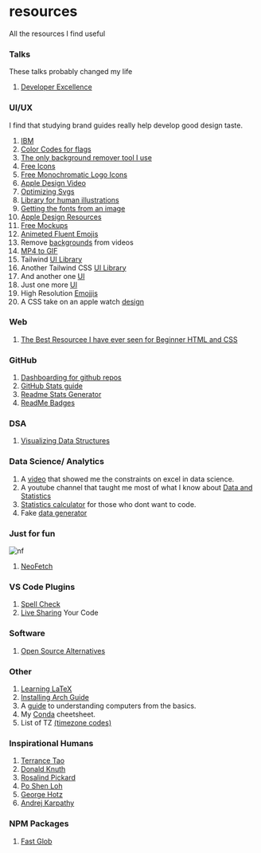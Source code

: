 
# resources
All the resources I find useful

### Talks

These talks probably changed my life

1. [Developer Excellence](https://www.youtube.com/watch?v=96VlfN7ViyE)
### UI/UX 

I find that studying brand guides really help develop good design taste. 

1. [IBM](https://www.ibm.com/design/language/)
2. [Color Codes for flags](https://www.flagcolorcodes.com/uganda)
3. [The only background remover tool I use](https://www.remove.bg/)
4. [Free Icons](https://freeicons.io/)
5. [Free Monochromatic Logo Icons](https://simpleicons.org/?q=iMovie)
6. [Apple Design Video](https://www.youtube.com/watch?v=RsbS5JWxFyk&list=PPSV)
7. [Optimizing Svgs](https://github.com/svg/svgo)
8. [Library for human illustrations](https://www.humaaans.com/)
9. [Getting the fonts from an image](https://www.myfonts.com/pages/whatthefont)
10. [Apple Design Resources](https://developer.apple.com/design/resources/)
11. [Free Mockups](https://www.mockupworld.co/)
12. [Animeted Fluent Emojis](https://animated-fluent-emoji.vercel.app/)
13. Remove [backgrounds](https://www.unscreen.com/) from videos
14. [MP4 to GIF](https://ezgif.com/video-to-gif)
15. Tailwind [UI Library](https://www.hyperui.dev/)
16. Another Tailwind CSS [UI Library](https://mambaui.com/components/timeline)
17. And another one [UI](https://headlessui.com/)
18. Just one more [UI](https://daisyui.com/components/)
19. High Resolution [Emojjis](https://emojipedia.org/)
20. A CSS take on an apple watch [design](https://cssanimation.rocks/watch/)

### Web
1. [The Best Resourcee I have ever seen for Beginner HTML and CSS](https://wtf.tw/ref/duckett.pdf)

### GitHub

1. [Dashboarding for github repos](https://repo-tracker.com)
2. [GitHub Stats guide](https://github.com/jdevfullstack/github-stats-guide)
3. [Readme Stats Generator](https://gh-stats-gen.vercel.app/)
4. [ReadMe Badges](https://github.com/alexandresanlim/Badges4-README.md-Profile)

### DSA 
1. [Visualizing Data Structures](https://visualgo.net/en)

### Data Science/ Analytics
1. A [video](https://www.youtube.com/watch?v=0pJA8WxTAYI&pp=ygUQbmRjIGRhdGEgc2NpZW5jZQ%3D%3D) that showed me the constraints on excel in data science.
2. A youtube channel that taught me most of what I know about [Data and Statistics](https://www.youtube.com/@datatab)
3. [Statistics calculator](https://datatab.net/statistics-calculator/charts) for those who dont want to code.
4. Fake [data generator](https://generatedata.com/)

### Just for fun

![nf](https://github.com/user-attachments/assets/10571098-68dc-4cc6-a761-47a9325644f0) 
1. [NeoFetch](https://github.com/dylanaraps/neofetch/wiki/Installation)

### VS Code Plugins

1. [Spell Check](https://marketplace.visualstudio.com/items?itemName=streetsidesoftware.code-spell-checker)
2. [Live Sharing](https://marketplace.visualstudio.com/items?itemName=MS-vsliveshare.vsliveshare) Your Code

### Software

1. [Open Source Alternatives](https://www.opensourcealternative.to/)

### Other

1. [Learning LaTeX](https://www.cs.princeton.edu/courses/archive/spr10/cos433/Latex/latex-guide.pdf)
2. [Installing Arch Guide](https://gist.github.com/mjkstra/96ce7a5689d753e7a6bdd92cdc169bae)
3. A [guide](https://cpu.land/) to understanding computers from the basics.
4. My [Conda](https://github.com/anzonathan/resources/blob/main/Conda.md) cheetsheet.
5. List of TZ [(timezone codes)](https://en.wikipedia.org/wiki/List_of_tz_database_time_zones)

### Inspirational Humans

1. [Terrance Tao](https://terrytao.wordpress.com/)
2. [Donald Knuth](https://www-cs-faculty.stanford.edu/~knuth/)
3. [Rosalind Pickard](https://web.media.mit.edu/~picard/)
4. [Po Shen Loh](https://www.poshenloh.com/)
5. [George Hotz](https://geohot.com/)
6. [Andrej Karpathy](https://karpathy.ai/)

### NPM Packages
1. [Fast Glob](https://github.com/mrmlnc/fast-glob)
